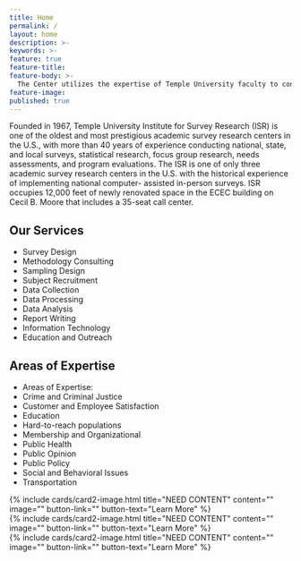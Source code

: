 ```yaml
---
title: Home
permalink: /
layout: home
description: >- 
keywords: >-
feature: true
feature-title: 
feature-body: >-
  The Center utilizes the expertise of Temple University faculty to conduct solutions-oriented interdisciplinary research that promotes   human well-being and the integrity of the environment that supports us.
feature-image: 
published: true
---
```

Founded in 1967, Temple University Institute for Survey Research (ISR) is one of the oldest and most prestigious academic survey research centers in the U.S., with more than 40 years of experience conducting national, state, and local surveys, statistical research, focus group research, needs assessments, and program evaluations. The ISR is one of only three academic survey research centers in the U.S. with the historical experience of implementing national computer- assisted in-person surveys. ISR occupies 12,000 feet of newly renovated space in the ECEC building on Cecil B. Moore that includes a 35-seat call center. 

## Our Services
- Survey Design
- Methodology Consulting
- Sampling Design
- Subject Recruitment
- Data Collection
- Data Processing
- Data Analysis
- Report Writing
- Information Technology
- Education and Outreach

## Areas of Expertise
- Areas of Expertise:
- Crime and Criminal Justice
- Customer and Employee Satisfaction
- Education
- Hard-to-reach populations
- Membership and Organizational
- Public Health
- Public Opinion
- Public Policy
- Social and Behavioral Issues
- Transportation

<div class="row row-wide">
  <div class="col m12 l4">{% include cards/card2-image.html 
    title="NEED CONTENT" 
    content="" 
    image="" 
    button-link="" 
    button-text="Learn More" %}
  </div>
  <div class="row row-wide">
    <div class="col m12 l4">{% include cards/card2-image.html 
      title="NEED CONTENT" 
      content="" 
      image="" 
      button-link="" 
      button-text="Learn More" %}
    </div>
    <div class="row row-wide">
      <div class="col m12 l4">{% include cards/card2-image.html 
        title="NEED CONTENT" 
        content="" 
        image="" 
        button-link="" 
        button-text="Learn More" %}
      </div>
</div>
